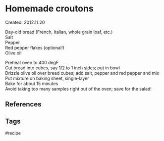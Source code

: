 # Homemade croutons
Created: 2012.11.20

Day-old bread (French, Italian, whole grain loaf, etc.)  
Salt  
Pepper  
Red pepper flakes (optional!)  
Olive oil  
  
Preheat oven to 400 degF  
Cut bread into cubes, say 1/2 to 1 inch sides; put in bowl  
Drizzle olive oil over bread cubes; add salt, pepper and red pepper and mix  
Put mixture on baking sheet, single-layer  
Bake for about 15 minutes  
Avoid taking too many samples right out of the oven; save for the salad!

## References

## Tags
#recipe 